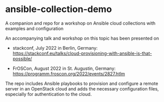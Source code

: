 # ansible-collection-demo

A companion and repo for a workshop on Ansible cloud collections with
examples and configuration

An accompanying talk and workshop on this topic has been presented on

* stackconf, July 2022 in Berlin, Germany: https://stackconf.eu/talks/cloud-provisioning-with-ansible-is-that-possible/

* FrOSCon, August 2022 in St. Augustin, Germany: https://programm.froscon.org/2022/events/2827.htlm

The repo includes Ansible playbooks to provision and configure a
remote server in an OpenStack cloud and adds the necessary
configuration files, especially for authentication to the cloud.